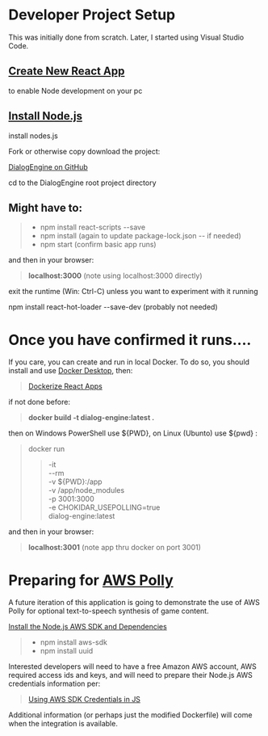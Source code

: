 # Developer Project Setup

This was initially done from scratch.  Later, I started using Visual Studio Code.

## [Create New React App](https://reactjs.org/docs/create-a-new-react-app.html)
to enable Node development on your pc

## [Install Node.js](https://nodejs.org/en/download/)
install nodes.js

Fork or otherwise copy download the project:

[DialogEngine on GitHub](https://github.com/sascanagl/DialogEngine)

cd to the DialogEngine root project directory

## Might have to:

> * npm install react-scripts --save
> * npm install  (again to update package-lock.json -- if needed)
> * npm start  (confirm basic app runs)

and then in your browser:

> **localhost:3000** (note using localhost:3000 directly)

exit the runtime  (Win: Ctrl-C) unless you want to experiment with it running

npm install react-hot-loader --save-dev  (probably not needed)
		

# Once you have confirmed it runs....

If you care, you can create and run in local Docker. To do so, you should install and use [Docker Desktop](https://www.docker.com/products/docker-desktop), then:

> [Dockerize React Apps](https://mherman.org/blog/dockerizing-a-react-app/)

if not done before:

> **docker build -t dialog-engine:latest .**

then on Windows PowerShell use \$\{PWD\}, on Linux  (Ubunto)  use  \$\{pwd\} :

>docker run
>>	-it \
	--rm \
	-v ${PWD}:/app \
	-v /app/node_modules \
	-p 3001:3000 \
	-e CHOKIDAR_USEPOLLING=true \
	dialog-engine:latest

and then in your browser:

> **localhost:3001** (note app thru docker on port 3001)

# Preparing for [AWS Polly](https://aws.amazon.com/polly/)

A future iteration of this application is going to demonstrate the use of AWS Polly 
for optional text-to-speech synthesis of game content.

[Install the Node.js AWS SDK and Dependencies](https://docs.aws.amazon.com/sdk-for-javascript/v2/developer-guide/getting-started-nodejs.html)

> * npm install aws-sdk
> * npm install uuid


Interested developers will need to have a free Amazon AWS account, AWS required access ids and keys, and will need to prepare their Node.js AWS credentials information per:

> [Using AWS SDK Credentials in JS](https://docs.aws.amazon.com/sdk-for-javascript/v2/developer-guide/loading-node-credentials-shared.html)

Additional information (or perhaps just the modified Dockerfile) will come when the integration is available.